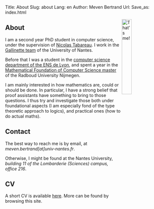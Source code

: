 Title: About
Slug: about
Lang: en
Author: Meven Bertrand
Url:
Save_as: index.html

<img src="{static}/images/moi.jpg" title="That’s me!" alt="That’s me!" width="25%" align="right" style="margin-left: 30px margin-right:500px">

## About

I am a second year PhD student in computer science, under the supervision of [Nicolas Tabareau](http://tabareau.fr). I work in the [Gallinette team](http://gallinette.inria.fr/) of the University of Nantes.

Before that I was a student in the [computer science department of the ENS de Lyon](http://www.ens-lyon.fr/DI/), and spent a year in the [Mathematical Foundation of Computer Science master](https://www.ru.nl/courseguides/science/master/master-computing-science/specialisation-mfocs-0/) of the Radboud University Nijmegen.

I am mainly interested in how mathematics are, could or should be done. In particular, I have a strong belief that proof assistants have something to bring to those questions. I thus try and investigate those both under foundational aspects (I am especially fond of the type theoretic approach to logics), and practical ones (how to do actual maths).

## Contact

The best way to reach me is by email, at *meven.bertrand\[at\]univ-nantes.fr*.

Otherwise, I might be found at the Nantes University, *building 11 of the Lombarderie (Sciences) campus, office 216*.

## CV

A short CV is available [here]({static}/documents/CV-en.pdf). More can be found by browsing this site.